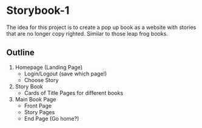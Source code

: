 # Storybook-1

The idea for this project is to create a pop up book as a website with stories that are no longer copy righted. Similar to those leap frog books.

## Outline
1. Homepage (Landing Page)
    - Login/Logout (save which page!)
    - Choose Story 
2. Story Book
    - Cards of Title Pages for different books
3. Main Book Page
    - Front Page
    - Story Pages
    - End Page (Go home?)

